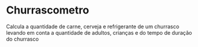 # Churrascometro
Calcula a quantidade de carne, cerveja e refrigerante de um churrasco levando em conta a quantidade de adultos, crianças e do tempo de duração do churrasco
